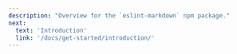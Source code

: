 ```yaml
---
description: "Overview for the `eslint-markdown` npm package."
next:
  text: 'Introduction'
  link: '/docs/get-started/introduction/'
---
```


<!-- @include: ../../../README.md -->
